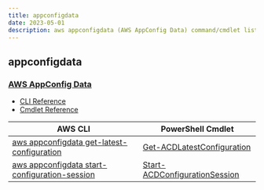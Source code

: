 ```yaml
---
title: appconfigdata
date: 2023-05-01
description: aws appconfigdata (AWS AppConfig Data) command/cmdlet list.
---
```


## appconfigdata

### [AWS AppConfig Data](https://docs.aws.amazon.com/systems-manager/latest/userguide/appconfig.html)

* [CLI Reference](https://docs.aws.amazon.com/cli/latest/reference/appconfigdata/index.html)
* [Cmdlet Reference](https://docs.aws.amazon.com/powershell/latest/reference/items/AppConfigData_cmdlets.html)

|AWS CLI|PowerShell Cmdlet|
|----|----|
|[aws appconfigdata get-latest-configuration](https://docs.aws.amazon.com/cli/latest/reference/appconfigdata/get-latest-configuration.html)|[Get-ACDLatestConfiguration](https://docs.aws.amazon.com/powershell/latest/reference/items/Get-ACDLatestConfiguration.html)|
|[aws appconfigdata start-configuration-session](https://docs.aws.amazon.com/cli/latest/reference/appconfigdata/start-configuration-session.html)|[Start-ACDConfigurationSession](https://docs.aws.amazon.com/powershell/latest/reference/items/Start-ACDConfigurationSession.html)|

